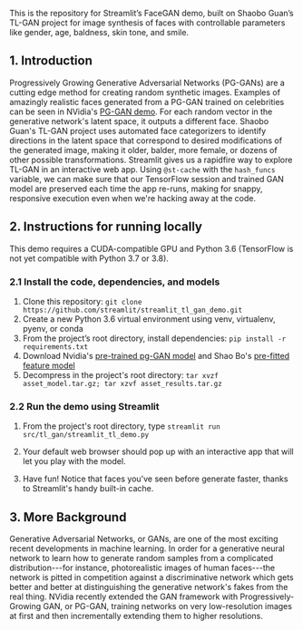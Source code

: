 This is the repository for Streamlit’s FaceGAN demo, built on Shaobo Guan’s TL-GAN project for image synthesis of faces with controllable parameters like gender, age, baldness, skin tone, and smile. 

## 1. Introduction

Progressively Growing Generative Adversarial Networks (PG-GANs) are a cutting edge method for creating random synthetic images. Examples of amazingly realistic faces generated from a PG-GAN trained on celebrities can be seen in NVidia's [PG-GAN demo](https://github.com/tkarras/progressive_growing_of_gans). For each random vector in the generative network's latent space, it outputs a different face. Shaobo Guan's TL-GAN project uses automated face categorizers to identify directions in the latent space that correspond to desired modifications of the generated image, making it older, balder, more female, or dozens of other possible transformations. Streamlit gives us a rapidfire way to explore TL-GAN in an interactive web app. Using `@st-cache` with the `hash_funcs` variable, we can make sure that our TensorFlow session and trained GAN model are preserved each time the app re-runs, making for snappy, responsive execution even when we're hacking away at the code. 


## 2. Instructions for running locally

This demo requires a CUDA-compatible GPU and Python 3.6 (TensorFlow is not yet compatible with Python 3.7 or 3.8). 

### 2.1  Install the code, dependencies, and models

1. Clone this repository: `git clone https://github.com/streamlit/streamlit_tl_gan_demo.git`
2. Create a new Python 3.6 virtual environment using venv, virtualenv, pyenv, or conda
3. From the project’s root directory, install dependencies: `pip install -r requirements.txt`
4. Download Nvidia's [pre-trained pg-GAN model](https://streamlit.io/assets/asset_model.tar.gz) and Shao Bo's [pre-fitted feature model](https://streamlit.io/assets/asset_results.tar.gz)
5. Decompress in the project's root directory: `tar xvzf asset_model.tar.gz; tar xzvf asset_results.tar.gz`

### 2.2 Run the demo using Streamlit
1. From the project's root directory, type `streamlit run src/tl_gan/streamlit_tl_demo.py`

2. Your default web browser should pop up with an interactive app that will let you play with the model.

3. Have fun! Notice that faces you've seen before generate faster, thanks to Streamlit's handy built-in cache. 

## 3. More Background
Generative Adversarial Networks, or GANs, are one of the most exciting recent developments in machine learning. In order for a generative neural network to learn how to generate random samples from a complicated distribution---for instance, photorealistic images of human faces---the network is pitted in competition against a discriminative network which gets better and better at distinguishing the generative network's fakes from the real thing. NVidia recently extended the GAN framework with Progressively-Growing GAN, or PG-GAN, training networks on very low-resolution images at first and then incrementally extending them to higher resolutions. 
